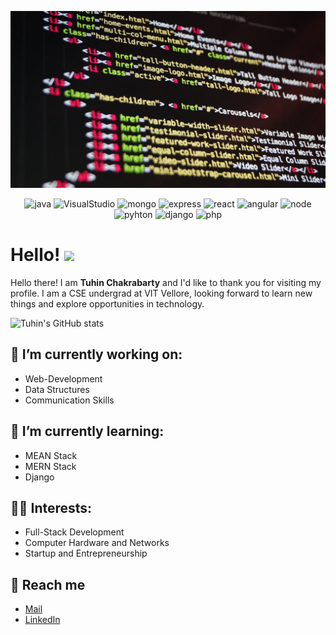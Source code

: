 [![Header](https://github.com/Tuhin-SnapD/Tuhin-SnapD/blob/main/header.jpg? "Header")](https://github.com/Tuhin-SnapD/Tuhin-SnapD/blob/main/header_picture.jpg)

<p align='center'>  
  <img alt="java" height="30px" src="https://api.iconify.design/logos:java.svg" />
  <img alt="VisualStudio" height="30px" src="https://api.iconify.design/logos:visual-studio-code.svg" />
  <img alt="mongo" height="30px" src="https://api.iconify.design/logos:mongo.svg" />
  <img alt="express" height="30px" src="https://api.iconify.design/logos:express.svg" />
  <img alt="react" height="30px" src="https://api.iconify.design/logos:react.svg" />
  <img alt="angular" height="30px" src="https://api.iconify.design/logos:angular.svg" />
  <img alt="node" height="30px" src="https://api.iconify.design/logos:nodejs.svg" />
  <img alt="pyhton" height="30px" src="https://api.iconify.design/logos:pyhton.svg" />
  <img alt="django" height="30px" src="https://api.iconify.design/logos:django.svg" />
  <img alt="php" height="30px" src="https://api.iconify.design/logos:php.svg" />
  

 
</p>

# Hello! <img src="https://raw.githubusercontent.com/MartinHeinz/MartinHeinz/master/wave.gif" width="30px">


Hello there! I am **Tuhin Chakrabarty** and I'd like to thank you for visiting my profile. I am a CSE undergrad at VIT Vellore, looking forward to learn new things and explore opportunities in technology.


![Tuhin's GitHub stats](https://github-readme-stats.vercel.app/api?username=Tuhin-SnapD)

## 🔭 I’m currently working on: 
- Web-Development
- Data Structures
- Communication Skills


## 🌱 I’m currently learning: 
- MEAN Stack
- MERN Stack
- Django

## 👨‍💻 Interests:
- Full-Stack Development
- Computer Hardware and Networks
- Startup and Entrepreneurship

## :speech_balloon:	 Reach me
- [Mail](mailto:tuhinchakrabarty14@gmail.com?subject=[GitHub]%20Source%20Han%20Sans)
- [LinkedIn](https://www.linkedin.com/in/tuhin-chakrabarty-1074aa19b/)


